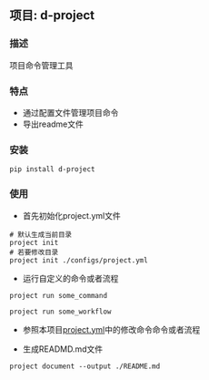 ## 项目: d-project

### 描述

项目命令管理工具

### 特点

- 通过配置文件管理项目命令
- 导出readme文件

### 安装

```
pip install d-project
```

### 使用

- 首先初始化project.yml文件

```
# 默认生成当前目录
project init
# 若要修改目录
project init ./configs/project.yml
```

- 运行自定义的命令或者流程

```
project run some_command

project run some_workflow
```

- 参照本项目[project.yml](./project.yml)中的修改命令命令或者流程


- 生成READMD.md文件

```
project document --output ./README.md
```

